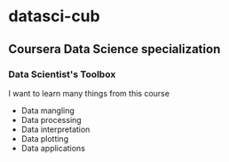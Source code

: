 # datasci-cub
## Coursera Data Science specialization
### Data Scientist's Toolbox
I want to learn many things from this course
* Data mangling
* Data processing
* Data interpretation
* Data plotting
* Data applications
